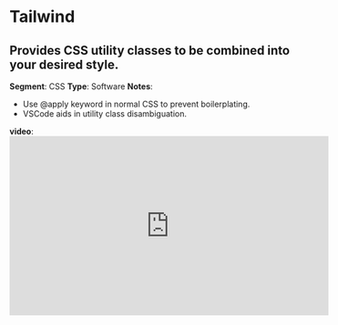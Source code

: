 # Tailwind

## Provides CSS utility classes to be combined into your desired style.

**Segment**: CSS
**Type**: Software
**Notes**:

- Use @apply keyword in normal CSS to prevent boilerplating.
- VSCode aids in utility class disambiguation.

**video**: <iframe width='560' height='315' src='https://www.youtube.com/embed/mr15Xzb1Ook' title='YouTube video player' frameborder='0' allow='accelerometer; autoplay; clipboard-write; encrypted-media; gyroscope; picture-in-picture' allowfullscreen>

